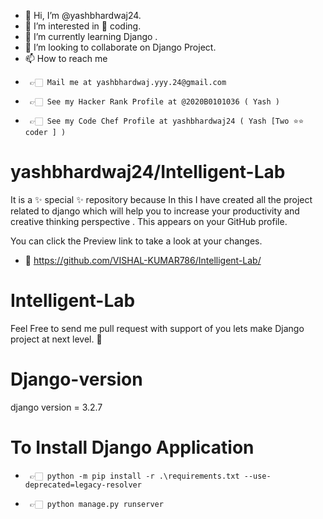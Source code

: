 - 👋 Hi, I’m @yashbhardwaj24.
- 👀 I’m interested in 💖 coding.
- 🌱 I’m currently learning Django .  
- 💞️ I’m looking to collaborate on Django Project.
- 📫 How to reach me 
-      👉🏻 Mail me at yashbhardwaj.yyy.24@gmail.com
-      👉🏻 See my Hacker Rank Profile at @2020B0101036 ( Yash )
-      👉🏻 See my Code Chef Profile at yashbhardwaj24 ( Yash [Two ⭐⭐ coder ] )

# yashbhardwaj24/Intelligent-Lab
It is a ✨ special ✨ repository because In this I have created all the project related to django which will help you to increase your productivity and creative thinking perspective . This appears on your GitHub profile.

You can click the Preview link to take a look at your changes.
- 📂 https://github.com/VISHAL-KUMAR786/Intelligent-Lab/

# Intelligent-Lab
Feel Free to send me pull request with support of you lets make Django project at next level. 🥰

# Django-version
django version = 3.2.7

# To Install Django Application 
-      👉🏻 python -m pip install -r .\requirements.txt --use-deprecated=legacy-resolver
-      👉🏻 python manage.py runserver